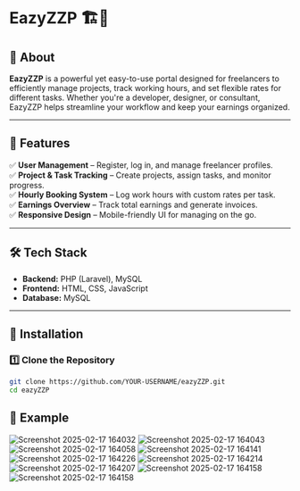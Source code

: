 # EazyZZP 🏗️💼  

## 📌 About  
**EazyZZP** is a powerful yet easy-to-use portal designed for freelancers to efficiently manage projects, track working hours, and set flexible rates for different tasks. Whether you're a developer, designer, or consultant, EazyZZP helps streamline your workflow and keep your earnings organized.  

---

## 🚀 Features  
✅ **User Management** – Register, log in, and manage freelancer profiles.  
✅ **Project & Task Tracking** – Create projects, assign tasks, and monitor progress.  
✅ **Hourly Booking System** – Log work hours with custom rates per task.  
✅ **Earnings Overview** – Track total earnings and generate invoices.  
✅ **Responsive Design** – Mobile-friendly UI for managing on the go.  

---

## 🛠️ Tech Stack  
- **Backend:** PHP (Laravel), MySQL  
- **Frontend:** HTML, CSS, JavaScript  
- **Database:** MySQL  
---

## 📂 Installation  

### 1️⃣ Clone the Repository  
```bash
git clone https://github.com/YOUR-USERNAME/eazyZZP.git
cd eazyZZP
````
## 📂 Example
![Screenshot 2025-02-17 164032](https://github.com/user-attachments/assets/242277bc-eb54-41be-933c-f42db9c25691)
![Screenshot 2025-02-17 164043](https://github.com/user-attachments/assets/c997d170-18aa-40c3-a41b-25b97ba8a106)
![Screenshot 2025-02-17 164058](https://github.com/user-attachments/assets/d6d431b3-8c12-4ae6-b9ea-72fde27e2e12)
![Screenshot 2025-02-17 164141](https://github.com/user-attachments/assets/f872b21f-28ef-4521-bfcd-d2cd04e53a62)
![Screenshot 2025-02-17 164226](https://github.com/user-attachments/assets/3511d0f4-a364-4c36-b2a5-24579b8ba77d)
![Screenshot 2025-02-17 164214](https://github.com/user-attachments/assets/03d3403a-a7ad-4e88-8736-2214edfaa491)
![Screenshot 2025-02-17 164207](https://github.com/user-attachments/assets/d561cb6e-d040-4e10-8846-4ed1c0cf52f0)
![Screenshot 2025-02-17 164158](https://github.com/user-attachments/assets/7b3f2b01-61ca-4fc5-acd0-9253c8a6b2d6)
![Screenshot 2025-02-17 164158](https://github.com/user-attachments/assets/9d5ae2c8-2bac-4cc9-9a7c-15360e576b5f)
